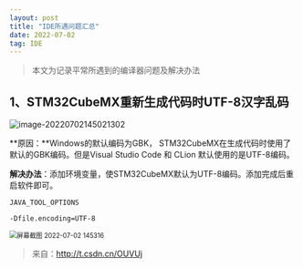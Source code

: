 ```yaml
---
layout: post
title: "IDE所遇问题汇总"
date: 2022-07-02
tag: IDE
---
```



> 本文为记录平常所遇到的编译器问题及解决办法

## 1、STM32CubeMX重新生成代码时UTF-8汉字乱码

![image-20220702145021302](https://s2.loli.net/2022/07/02/qDIAaEjSZWef53O.png)

**原因：**Windows的默认编码为GBK， STM32CubeMX在生成代码时使用了默认的GBK编码。但是Visual Studio Code 和 CLion 默认使用的是UTF-8编码。

**解决办法**：添加环境变量，使STM32CubeMX默认为UTF-8编码。添加完成后重启软件即可。

```
JAVA_TOOL_OPTIONS
```
```
-Dfile.encoding=UTF-8
```

<img src="https://s2.loli.net/2022/07/02/g8BtFWcINZwyfDC.png" alt="屏幕截图 2022-07-02 145316" style="zoom: 80%;" />

> 来自：<http://t.csdn.cn/OUVUj>